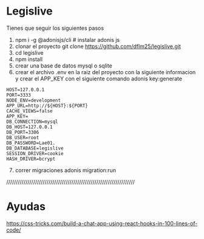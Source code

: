# Legislive

Tienes que seguir los siguientes pasos

1. npm i -g @adonisjs/cli # instalar adonis js
2. clonar el proyecto git clone https://github.com/dflm25/legislive.git
3. cd legislive
4. npm install
5. crear una base de datos mysql o sqlite
6. crear el archivo .env en la raiz del proyecto con la siguiente informacion y crear el APP_KEY con el siguiente comando adonis key:generate
```
HOST=127.0.0.1
PORT=3333
NODE_ENV=development
APP_URL=http://${HOST}:${PORT}
CACHE_VIEWS=false
APP_KEY=
DB_CONNECTION=mysql
DB_HOST=127.0.0.1
DB_PORT=3306
DB_USER=root
DB_PASSWORD=Lae01.
DB_DATABASE=legislive
SESSION_DRIVER=cookie
HASH_DRIVER=bcrypt
```

7. correr migraciones adonis migration:run


///////////////////////////////////////////////////////////////////

# Ayudas
https://css-tricks.com/build-a-chat-app-using-react-hooks-in-100-lines-of-code/
